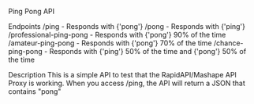 Ping Pong API

Endpoints
/ping - Responds with {'pong'}
/pong - Responds with {'ping'}
/professional-ping-pong - Responds with {'pong'} 90% of the time
/amateur-ping-pong - Responds with {'pong'} 70% of the time
/chance-ping-pong - Responds with {'ping'} 50% of the time and {'pong'} 50% of the time

Description
This is a simple API to test that the RapidAPI/Mashape API Proxy is working. When you access /ping, the API will return a JSON that contains "pong"
